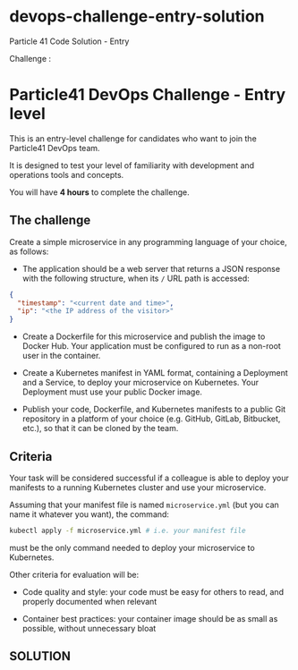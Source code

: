 # devops-challenge-entry-solution
Particle 41 Code Solution - Entry


Challenge :
# Particle41 DevOps Challenge - Entry level


This is an entry-level challenge for candidates who want to join the Particle41 DevOps team.

It is designed to test your level of familiarity with development and operations tools and concepts.

You will have **4 hours** to complete the challenge.


## The challenge


Create a simple microservice in any programming language of your choice, as follows:

- The application should be a web server that returns a JSON response with the following structure, when its `/` URL path is accessed:

```json
{
  "timestamp": "<current date and time>",
  "ip": "<the IP address of the visitor>"
}
```

- Create a Dockerfile for this microservice and publish the image to Docker Hub. Your application must be configured to run as a non-root user in the container.

- Create a Kubernetes manifest in YAML format, containing a Deployment and a Service, to deploy your microservice on Kubernetes. Your Deployment must use your public Docker image.

- Publish your code, Dockerfile, and Kubernetes manifests to a public Git repository in a platform of your choice (e.g. GitHub, GitLab, Bitbucket, etc.), so that it can be cloned by the team.


## Criteria


Your task will be considered successful if a colleague is able to deploy your manifests to a running Kubernetes cluster and use your microservice.

Assuming that your manifest file is named `microservice.yml` (but you can name it whatever you want), the command:

```sh
kubectl apply -f microservice.yml # i.e. your manifest file
```

must be the only command needed to deploy your microservice to Kubernetes.

Other criteria for evaluation will be:

- Code quality and style: your code must be easy for others to read, and properly documented when relevant

- Container best practices: your container image should be as small as possible, without unnecessary bloat



## SOLUTION

